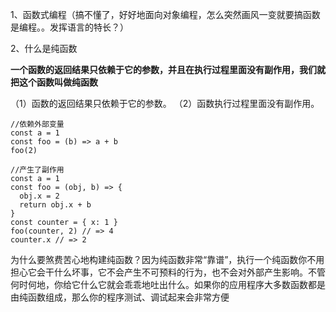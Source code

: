 1、函数式编程（搞不懂了，好好地面向对象编程，怎么突然画风一变就要搞函数是编程。。发挥语言的特长？）

2、什么是纯函数

**一个函数的返回结果只依赖于它的参数，并且在执行过程里面没有副作用，我们就把这个函数叫做纯函数**

（1）函数的返回结果只依赖于它的参数。
（2）函数执行过程里面没有副作用。

	//依赖外部变量
	const a = 1
	const foo = (b) => a + b
	foo(2) 
	
	//产生了副作用
	const a = 1
	const foo = (obj, b) => {
	  obj.x = 2
	  return obj.x + b
	}
	const counter = { x: 1 }
	foo(counter, 2) // => 4
	counter.x // => 2

为什么要煞费苦心地构建纯函数？因为纯函数非常“靠谱”，执行一个纯函数你不用担心它会干什么坏事，它不会产生不可预料的行为，也不会对外部产生影响。不管何时何地，你给它什么它就会乖乖地吐出什么。如果你的应用程序大多数函数都是由纯函数组成，那么你的程序测试、调试起来会非常方便